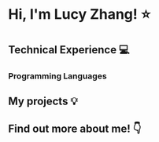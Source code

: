 # Hi, I'm Lucy Zhang! :star:

## Technical Experience :computer:
### Programming Languages

## My projects :bulb:

## Find out more about me! :point_down:
